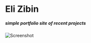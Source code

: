 # Eli Zibin

##### simple portfolio site of recent projects

![Screenshot
](https://raw.github.com/zibs/elizibin/master/img/site.png)
